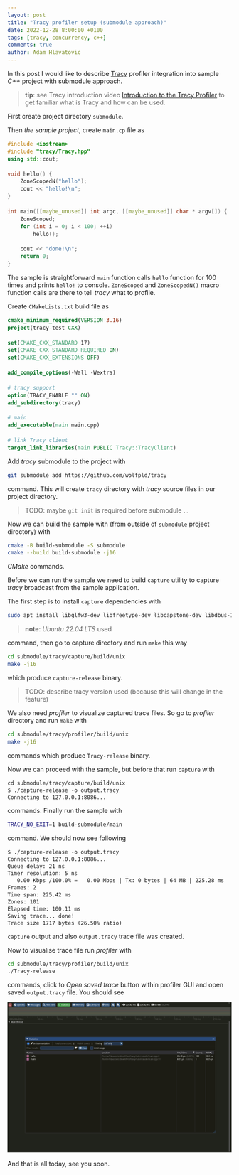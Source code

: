 ```yaml
---
layout: post
title: "Tracy profiler setup (submodule approach)"
date: 2022-12-28 8:00:00 +0100
tags: [tracy, concurrency, c++]
comments: true
author: Adam Hlavatovic
---
```


In this post I would like to describe [Tracy](https://github.com/wolfpld/tracy) profiler integration into sample *C++* project with submodule approach. 

> **tip**: see Tracy introduction video [Introduction to the Tracy Profiler](https://www.youtube.com/watch?v=fB5B46lbapc) to get familiar what is Tracy and how can be used.

First create project directory `submodule`.

Then *the sample project*, create `main.cp` file as

```c++
#include <iostream>
#include "tracy/Tracy.hpp"
using std::cout;

void hello() {
	ZoneScopedN("hello");
	cout << "hello!\n";
}

int main([[maybe_unused]] int argc, [[maybe_unused]] char * argv[]) {
	ZoneScoped;
	for (int i = 0; i < 100; ++i)
		hello();

	cout << "done!\n";
	return 0;
}
```

The sample is straightforward `main` function calls `hello` function for 100 times and prints `hello!` to console. `ZoneScoped` and `ZoneScopedN()` macro function calls are there to tell *tracy* what to profile.

Create `CMakeLists.txt` build file as

```CMake
cmake_minimum_required(VERSION 3.16)
project(tracy-test CXX)

set(CMAKE_CXX_STANDARD 17)
set(CMAKE_CXX_STANDARD_REQUIRED ON)
set(CMAKE_CXX_EXTENSIONS OFF)

add_compile_options(-Wall -Wextra)

# tracy support
option(TRACY_ENABLE "" ON)
add_subdirectory(tracy)

# main
add_executable(main main.cpp)

# link Tracy client
target_link_libraries(main PUBLIC Tracy::TracyClient)
```

Add *tracy* submodule to the project with

```bash
git submodule add https://github.com/wolfpld/tracy
```

command. This will create `tracy` directory with *tracy* source files in our project directory.

> TODO: maybe `git init` is required before submodule ...


Now we can build the sample with (from outside of `submodule` project directory) with

```bash
cmake -B build-submodule -S submodule
cmake --build build-submodule -j16
```

*CMake* commands.

Before we can run the sample we need to build `capture` utility to capture *tracy* broadcast from the sample application.

The first step is to install `capture` dependencies with

```bash
sudo apt install libglfw3-dev libfreetype-dev libcapstone-dev libdbus-1-dev
```

> **note**: *Ubuntu 22.04 LTS* used

command, then go to capture directory and run `make` this way

```bash
cd submodule/tracy/capture/build/unix
make -j16
```

which produce `capture-release` binary.

> TODO: describe tracy version used (because this will change in the feature)

We also need *profiler* to visualize captured trace files. So go to *profiler* directory and run `make` with

```bash
cd submodule/tracy/profiler/build/unix
make -j16
```

commands which produce `Tracy-release` binary.

Now we can proceed with the sample, but before that run `capture` with

```console
cd submodule/tracy/capture/build/unix
$ ./capture-release -o output.tracy
Connecting to 127.0.0.1:8086...
```

commands. Finally run the sample with

```bash
TRACY_NO_EXIT=1 build-submodule/main
```

command. We should now see following

```console
$ ./capture-release -o output.tracy
Connecting to 127.0.0.1:8086...
Queue delay: 21 ns
Timer resolution: 5 ns
   0.00 Kbps /100.0% =   0.00 Mbps | Tx: 0 bytes | 64 MB | 225.28 ms
Frames: 2
Time span: 225.42 ms
Zones: 101
Elapsed time: 100.11 ms
Saving trace... done!
Trace size 1717 bytes (26.50% ratio)
```

`capture` output and also `output.tracy` trace file was created.

Now to visualise trace file run *profiler* with

```bash
cd submodule/tracy/profiler/build/unix
./Tracy-release
```

commands, click to *Open saved trace* button within profiler GUI and open saved `output.tracy` file. You should see 

![image](/assets/image/tracy_profiler_sample.png "Tracy profiler screenshot.")

And that is all today, see you soon.
